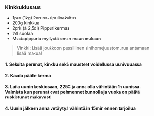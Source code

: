 ### Kinkkukiusaus
- 1pss (1kg) Peruna-sipulisekoitus
- 200g kinkkua
- 2prk (à 2,5dl) Pippurikermaa
- ½tl suolaa
- Mustapippuria myllystä oman maun mukaan

> Vinkki: Lisää joukkoon pussillinen sinihomejuustomurua antamaan lisää makua!

#### 1. Sekoita perunat, kinkku sekä mausteet voidellussa uunivuuassa
#### 2. Kaada päälle kerma
#### 3. Laita uunin keskiosaan, 225C ja anna olla vähintään 1h uunissa. Valmista kun perunat ovat pehmennet kunnolla ja vuoka on päätä ruskistunut mukavasti
#### 4. Uunin jälkeen anna vetäytyä vähintään 15min ennen tarjoilua



